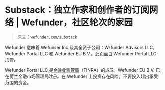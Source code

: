 # Substack：独立作家和创作者的订阅网络 | Wefunder，社区轮次的家园

> 原文：[`wefunder.com/substack`](https://wefunder.com/substack)

Wefunder 意味着 Wefunder Inc 及其全资子公司：Wefunder Advisors LLC，Wefunder Portal LLC 和 Wefunder EU B.V.。此页面由 Wefunder Portal LLC 托管。

Wefunder Portal LLC 是[金融业监管局](https://www.finra.org/about/firms-we-regulate/funding-portals-we-regulate)（FINRA）的成员。Wefunder EU B.V. 已在荷兰金融市场管理局注册。在 Wefunder 上投资存在风险。不要投入超出承受范围的资金。
